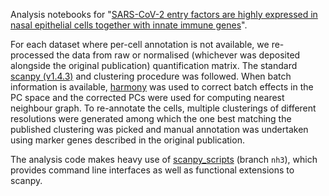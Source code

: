 Analysis notebooks for "[SARS-CoV-2 entry factors are highly expressed in nasal epithelial cells together with innate immune genes](https://www.nature.com/articles/s41591-020-0868-6)".

For each dataset where per-cell annotation is not available, we re-processed the data from raw or normalised (whichever was deposited alongside the original publication) quantification matrix. The standard [scanpy (v1.4.3)](https://github.com/theislab/scanpy/tree/1.4.3) and clustering procedure was followed. When batch information is available, [harmony](https://github.com/immunogenomics/harmony) was used to correct batch effects in the PC space and the corrected PCs were used for computing nearest neighbour graph. To re-annotate the cells, multiple clusterings of different resolutions were generated among which the one best matching the published clustering was picked and manual annotation was undertaken using marker genes described in the original publication.

The analysis code makes heavy use of [scanpy_scripts](https://github.com/ebi-gene-expression-group/scanpy-scripts/tree/nh3) (branch `nh3`), which provides command line interfaces as well as functional extensions to scanpy.
